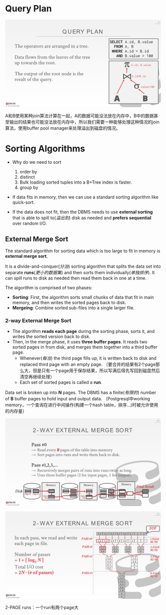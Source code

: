 # Query Plan

![](CMU445-10-Sorting-Aggregations/10-sorting_6.JPG)

A和B使用某种join算法计算在一起，A的数据可能没法放在内存中，B中的数据甚至输出的结果也可能没法放在内存中，所以我们需要一种能够处理这种情况的join算法，使用buffer pool manager来处理溢出到磁盘的情况。

# Sorting Algorithms

- Why do we need to sort
  1. order by
  2. distinct
  3. Bulk loading sorted tuples into a B+Tree index is faster.
  4. group by

- If data fits in memory, then we can use a standard sorting algorithm like quick-sort.
- If the data does not fit, then the DBMS needs to use **external sorting** that is able to spill to(*溢出到*) disk as needed and **prefers sequential** over random I/O.

## External Merge Sort

The standard algorithm for sorting data which is too large to fit in memory is **external merge sort**. 

It is a divide-and-conquer(*分治*) sorting algorithm that splits the data set into separate **runs**(*更小的数据集*) and then sorts them individually(*单独排序*). It can spill runs to disk as needed then read them back in one at a time. 

The algorithm is comprised of two phases:

- **Sorting**: First, the algorithm sorts small chunks of data that fit in main memory, and then writes the sorted pages back to disk.
- **Mergeing**: Combine sorted sub-files into a single larger file.

### 2-way External Merge Sort

- The algorithm **reads each page** during the sorting phase, sorts it, and writes the sorted version back to disk. 
- Then, in the merge phase, it uses **three buffer pages**. It reads two sorted pages in from disk, and merges them together into a third buffer page.
  - Whenever(*每当*) the third page fills up, it is written back to disk and replaced third page with an empty page. （要合并的结果有2个page那么大，但是只有一个page用于保存结果，所以写满后得先写回到磁盘然后清空再继续处理）
  - Each set of sorted pages is called a **run**.

Data set is broken up into **N** pages. The DBMS has a finite(*有限的*) number of **B** buffer pages  to hold input and output data. （Postgresql中working memory，一个查询在进行中间操作(构建一个hash table，排序...)时被允许使用的内存量）

![](CMU445-10-Sorting-Aggregations/10-sorting_14.JPG)

![](CMU445-10-Sorting-Aggregations/10-sorting_15.JPG)

2-PAGE runs：一个run有两个page大

